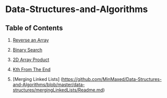 # Data-Structures-and-Algorithms


## Table of Contents
1. [Reverse an Array](https://github.com/MinMaxed/Data-Structures-and-Algorithms/blob/master/challenges/reverse_array/READEME.md)

2. [Binary Search](https://github.com/MinMaxed/Data-Structures-and-Algorithms/blob/master/challenges/binary_search/readme.md)

3. [2D Array Product](https://github.com/MinMaxed/Data-Structures-and-Algorithms/blob/master/challenges/adjacent_product/README.md)

4. [Kth From The End](https://github.com/MinMaxed/Data-Structures-and-Algorithms/blob/master/challenges/ll_kth_from_end/Readme.md)

5. [Merging Linked Lists] (https://github.com/MinMaxed/Data-Structures-and-Algorithms/blob/master/data-structures/mergingLinkedLists/Readme.md)


